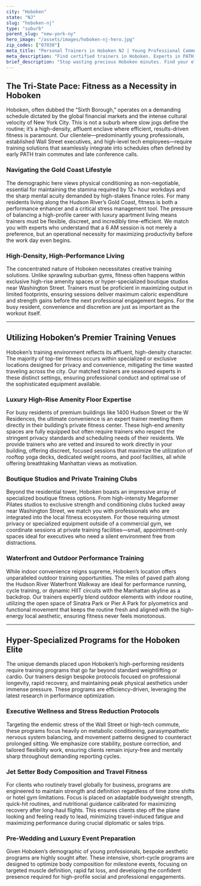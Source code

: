 ```yaml
---
city: "Hoboken"
state: "NJ"
slug: "hoboken-nj"
type: "suburb"
parent_slug: "new-york-ny"
hero_image: "/assets/images/hoboken-nj-hero.jpg"
zip_codes: ["07030"]
meta_title: "Personal Trainers in Hoboken NJ | Young Professional Commuter Fitness"
meta_description: "Find certified trainers in Hoboken. Experts in PATH train schedules, high-rise apartment amenities, and functional strength training."
brief_description: "Stop wasting precious Hoboken minutes. Find your elite personal trainer match instantly. We specialize in connecting busy NYC executives and luxury high-rise residents with certified fitness experts who understand the demands of the Tri-State pace. Whether you need stress-busting sessions before the PATH commute or high-intensity interval training overlooking the Manhattan skyline, our service guarantees results tailored to your high-performance lifestyle. Start achieving peak physical condition today."
---
```

## The Tri-State Pace: Fitness as a Necessity in Hoboken

Hoboken, often dubbed the “Sixth Borough,” operates on a demanding schedule dictated by the global financial markets and the intense cultural velocity of New York City. This is not a suburb where slow jogs define the routine; it’s a high-density, affluent enclave where efficient, results-driven fitness is paramount. Our clientele—predominantly young professionals, established Wall Street executives, and high-level tech employees—require training solutions that seamlessly integrate into schedules often defined by early PATH train commutes and late conference calls.

### Navigating the Gold Coast Lifestyle

The demographic here views physical conditioning as non-negotiable, essential for maintaining the stamina required by 12+ hour workdays and the sharp mental acuity demanded by high-stakes finance roles. For many residents living along the Hudson River’s Gold Coast, fitness is both a performance enhancer and a critical stress management tool. The pressure of balancing a high-profile career with luxury apartment living means trainers must be flexible, discreet, and incredibly time-efficient. We match you with experts who understand that a 6 AM session is not merely a preference, but an operational necessity for maximizing productivity before the work day even begins.

### High-Density, High-Performance Living

The concentrated nature of Hoboken necessitates creative training solutions. Unlike sprawling suburban gyms, fitness often happens within exclusive high-rise amenity spaces or hyper-specialized boutique studios near Washington Street. Trainers must be proficient in maximizing output in limited footprints, ensuring sessions deliver maximum caloric expenditure and strength gains before the next professional engagement begins. For the busy resident, convenience and discretion are just as important as the workout itself.

---

## Utilizing Hoboken’s Premier Training Venues

Hoboken’s training environment reflects its affluent, high-density character. The majority of top-tier fitness occurs within specialized or exclusive locations designed for privacy and convenience, mitigating the time wasted traveling across the city. Our matched trainers are seasoned experts in these distinct settings, ensuring professional conduct and optimal use of the sophisticated equipment available.

### Luxury High-Rise Amenity Floor Expertise

For busy residents of premium buildings like 1400 Hudson Street or the W Residences, the ultimate convenience is an expert trainer meeting them directly in their building’s private fitness center. These high-end amenity spaces are fully equipped but often require trainers who respect the stringent privacy standards and scheduling needs of their residents. We provide trainers who are vetted and insured to work directly in your building, offering discreet, focused sessions that maximize the utilization of rooftop yoga decks, dedicated weight rooms, and pool facilities, all while offering breathtaking Manhattan views as motivation.

### Boutique Studios and Private Training Clubs

Beyond the residential tower, Hoboken boasts an impressive array of specialized boutique fitness options. From high-intensity Megaformer Pilates studios to exclusive strength and conditioning clubs tucked away near Washington Street, we match you with professionals who are integrated into the local fitness ecosystem. For those requiring utmost privacy or specialized equipment outside of a commercial gym, we coordinate sessions at private training facilities—small, appointment-only spaces ideal for executives who need a silent environment free from distractions.

### Waterfront and Outdoor Performance Training

While indoor convenience reigns supreme, Hoboken’s location offers unparalleled outdoor training opportunities. The miles of paved path along the Hudson River Waterfront Walkway are ideal for performance running, cycle training, or dynamic HIIT circuits with the Manhattan skyline as a backdrop. Our trainers expertly blend outdoor elements with indoor routine, utilizing the open space of Sinatra Park or Pier A Park for plyometrics and functional movement that keeps the routine fresh and aligned with the high-energy local aesthetic, ensuring fitness never feels monotonous.

---

## Hyper-Specialized Programs for the Hoboken Elite

The unique demands placed upon Hoboken’s high-performing residents require training programs that go far beyond standard weightlifting or cardio. Our trainers design bespoke protocols focused on professional longevity, rapid recovery, and maintaining peak physical aesthetics under immense pressure. These programs are efficiency-driven, leveraging the latest research in performance optimization.

### Executive Wellness and Stress Reduction Protocols

Targeting the endemic stress of the Wall Street or high-tech commute, these programs focus heavily on metabolic conditioning, parasympathetic nervous system balancing, and movement patterns designed to counteract prolonged sitting. We emphasize core stability, posture correction, and tailored flexibility work, ensuring clients remain injury-free and mentally sharp throughout demanding reporting cycles.

### Jet Setter Body Composition and Travel Fitness

For clients who routinely travel globally for business, programs are engineered to maintain strength and definition regardless of time zone shifts or hotel gym limitations. Focus is placed on adaptable bodyweight strength, quick-hit routines, and nutritional guidance calibrated for maximizing recovery after long-haul flights. This ensures clients step off the plane looking and feeling ready to lead, minimizing travel-induced fatigue and maximizing performance during crucial diplomatic or sales trips.

### Pre-Wedding and Luxury Event Preparation

Given Hoboken’s demographic of young professionals, bespoke aesthetic programs are highly sought after. These intensive, short-cycle programs are designed to optimize body composition for milestone events, focusing on targeted muscle definition, rapid fat loss, and developing the confident presence required for high-profile social and professional engagements.